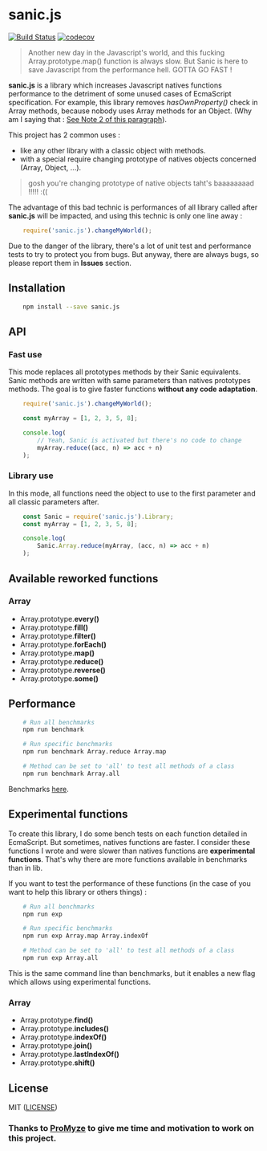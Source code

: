 # sanic.js

[![Build Status](https://travis-ci.org/AamuLumi/sanic.js.svg?branch=master)](https://travis-ci.org/AamuLumi/sanic.js)
[![codecov](https://codecov.io/gh/AamuLumi/sanic.js/branch/master/graph/badge.svg)](https://codecov.io/gh/AamuLumi/sanic.js)

> Another new day in the Javascript's world, and this fucking Array.prototype.map() function is always slow. But Sanic is here to save Javascript from the performance hell. GOTTA GO FAST !

**sanic.js** is a library which increases Javascript natives functions performance to the detriment of some unused cases of EcmaScript specification. For example, this library removes _hasOwnProperty()_ check in Array methods, because nobody uses Array methods for an Object. (Why am I saying that : [See Note 2 of this paragraph](http://www.ecma-international.org/ecma-262/6.0/#sec-array.prototype.map)). 

This project has 2 common uses :
 - like any other library with a classic object with methods.
 - with a special require changing prototype of natives objects concerned (Array, Object, ...).

> gosh you're changing prototype of native objects taht's baaaaaaaad !!!!! :((

The advantage of this bad technic is performances of all library called after **sanic.js** will be impacted, and using this technic is only one line away : 

```js 
    require('sanic.js').changeMyWorld();
``` 

Due to the danger of the library, there's a lot of unit test and performance tests to try to protect you from bugs. But anyway, there are always bugs, so please report them in **Issues** section.

## Installation

```bash
    npm install --save sanic.js
```

## API

### Fast use

This mode replaces all prototypes methods by their Sanic equivalents. Sanic methods are written with same parameters than natives prototypes methods. The goal is to give faster functions **without any code adaptation**.

```js
    require('sanic.js').changeMyWorld();

    const myArray = [1, 2, 3, 5, 8];

    console.log(
        // Yeah, Sanic is activated but there's no code to change
        myArray.reduce((acc, n) => acc + n)
    );
```

### Library use

In this mode, all functions need the object to use to the first parameter and all classic parameters after.

```js 
    const Sanic = require('sanic.js').Library;
    const myArray = [1, 2, 3, 5, 8];

    console.log(
        Sanic.Array.reduce(myArray, (acc, n) => acc + n)
    );
```

## Available reworked functions

### Array

  - Array.prototype.**every()**
  - Array.prototype.**fill()**
  - Array.prototype.**filter()**
  - Array.prototype.**forEach()**
  - Array.prototype.**map()**
  - Array.prototype.**reduce()**
  - Array.prototype.**reverse()**
  - Array.prototype.**some()**

## Performance

```bash
    # Run all benchmarks
    npm run benchmark

    # Run specific benchmarks
    npm run benchmark Array.reduce Array.map

    # Method can be set to 'all' to test all methods of a class
    npm run benchmark Array.all
```

Benchmarks [here](doc/perf.md).

## Experimental functions

To create this library, I do some bench tests on each function detailed in EcmaScript. But sometimes, natives functions are faster. I consider these functions I wrote and were slower than natives functions are **experimental functions**. That's why there are more functions available in benchmarks than in lib.

If you want to test the performance of these functions (in the case of you want to help this library or others things) :  

```bash
    # Run all benchmarks
    npm run exp

    # Run specific benchmarks
    npm run exp Array.map Array.indexOf

    # Method can be set to 'all' to test all methods of a class
    npm run exp Array.all
```

This is the same command line than benchmarks, but it enables a new flag which allows using experimental functions.

### Array

  - Array.prototype.**find()**
  - Array.prototype.**includes()**
  - Array.prototype.**indexOf()**
  - Array.prototype.**join()**
  - Array.prototype.**lastIndexOf()**
  - Array.prototype.**shift()**

## License 

MIT ([LICENSE](/LICENSE))

### Thanks to [ProMyze](https://promyze.com) to give me time and motivation to work on this project.
